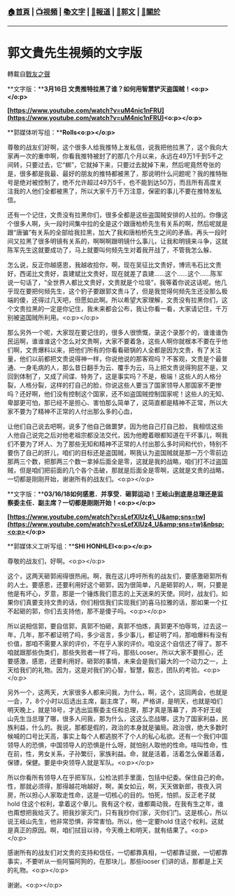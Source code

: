 ###  [:house:首頁](https://github.com/ourhimalayas/home) | [:tv:視頻](https://github.com/ourhimalayas/videos) | [:books:文字](https://github.com/ourhimalayas/txt) | [:newspaper:報道](https://github.com/ourhimalayas/news) | [:eagle:郭文](https://github.com/ourhimalayas/guomedia) | [:pray:關於](https://github.com/ourhimalayas/home/tree/master/about)
---
# 郭文貴先生視頻的文字版
轉載自[戰友之聲](http://littleantvoice.blogspot.com)

**文字版：****3月16日 文贵推特拉黑了谁？如何用智慧铲灭盗国贼！<o:p></o:p>**



**[https://www.youtube.com/watch?v=uM4nic1nFRU](https://www.youtube.com/watch?v=uM4nic1nFRU)<o:p></o:p>**



**郭媒体听写组：****Rolls<o:p></o:p>**



尊敬的战友们好啊，这个很多人给我推特上发私信，说我把他拉黑了，这个我向大家再一次的重申啊，你看我推特被封了的那几个月以来，永远在49万1千到5千之间转，只要过去，它“梆”，它就掉下来，只要过去就掉下来，然后呢竟然夸张的是，很多都是我最、最好的朋友的推特都被黑了，那说明什么问题呢？我的推特账号是绝对被控制了，绝不允许超过49万5千，也不能到达50万，而且所有高度关注我的人他们全都被黑了，所以大家千万千万注意，保密的事儿不要在推特发私信。



还有一个记住，文贵没有拉黑你们，很多全都是这些盗国贼安排的人拉的。你像这个很多人啊，头一段时间集中拉的全是这个跟唐柏桥先生有关系的啊，然后呢就是跟“唐骗”有关系的全部给我拉黑，加大了我和唐柏桥先生之间的矛盾。再头一段时间又拉黑了很多明镜有关系的，啊啊啊跟明镜什么事儿，让我和明镜来斗争，这就陈军先生这就要成功了，马上就要叫何频先生对着我开战了，不管我怎么躲、



怎么说，反正你越感恩，我越收拾你，啊，现在吴征比文贵好，博讯韦石比文贵好，西诺比文贵好，袁建斌比文贵好，现在就差了袁建……这个……这个……陈军说一句话了，“全世界人都比文贵好，文贵就是个垃圾”，我等着你说这话呢。他几乎现在要把何频先生，这个豹子要跟郭文贵斗了，但是我觉得何频先生还没那么极端的傻，还得过几天吧，但愿如此啊。所以希望大家理解，文贵没有拉黑你们，这个文贵拉黑的一定是你记住，我未来都会公布，我让你看一看，大家请记住，千万别被盗国贼所利用。<o:p></o:p>





那么另外一个呢，大家现在要记住的，很多人很愤慨，录这个录那个的，谁谁谁伪民运啊，谁谁谁这个怎么对文贵啊，大家不要着急，这些人啊你就根本不要在乎他们啊，文贵爆料以来，把他们所有的你看看砸锅的人全都是因为文贵，有了关注量，他们以前都把文贵说得神一样，你说他说的那客观吗？不客观，文贵是个最普通、一身毛病的人，那么昔日翻手为云、覆手为云，马上把文贵说得狗屁不是，又回到体制了，又成了间谍、特务了，这是事实吗？不是，极端！这些人的人格分裂，人格分裂，这样的打自己的脸，你说这些人要当了国家领导人那国家不更惨吗？还好啊，他们没有控制这个国家，还不如盗国贼控制国家呢！这些人的无知、卑鄙更可怕，那已经不是担心、害怕那么简单了，这简直都是精神不正常，所以大家不要为了精神不正常的人付出那么多的心血，



让他们自己说去吧啊，说多了他自己做噩梦，因为他自己打自己脸， 我相信这些人他自己说完之后对他老祖宗都没法交代，因为他瞪着眼都知道在干坏事儿，啊我们不要为了坏人、为了那些无知和精神不正常的人付出那么多时间和代价，特别不要伤了自己的肝儿，咱们的目标还是盗国贼，啊我认为盗国贼就是那一万个零前边那两三个数，把那两三个数一拿掉后面全是零，这就是我的战略，咱们打不过盗国贼，但是咱们把前面的几个各个击破，那就是后面全是零啊，这就是文贵的战略，一切都是刚刚开始，谢谢所有的战友们。<o:p></o:p>

**文字版：****03/16/18如何感恩．并享受．砸郭运动！王岐山到底是总理还是监察委主任．副主席？一切都是刚刚开始！<o:p></o:p>**



**[https://www.youtube.com/watch?v=sLefXIUz4\_U&amp;sns=tw](https://www.youtube.com/watch?v=sLefXIUz4_U&amp;sns=tw)&nbsp;<o:p></o:p>**



**郭媒体义工听写组：****SHI HONHLEI<o:p></o:p>**



尊敬的战友们，好啊。<o:p></o:p>



这个，这两天砸郭闹得很热闹。啊，我在这儿呼吁所有的战友们，要感激砸郭所有的人士。要感恩，还要利用好这个砸郭，因为很简单，凡是砸郭的人，啊，只要是他是有坏心，歹意，那是一个锤炼我们意志的上天送来的天使。同时，战友们，如果你们真要支持文贵的话，你们相信我们实现我们的喜马拉雅的话，那如果一个扛不起砸的郭，你们去支持他，那不是傻子吗。<o:p></o:p>



所以说相信郭，要自信郭，真郭不怕砸，真郭不怕炼，真郭更不怕辱骂，过去这一年，几年，那不都证明了吗，多少谣言，多少事儿，都证明了吗，那咱爆料有没有价值，那咱不需要人家的评价，不在乎人家的评价。咱没这个自信还了得了。那不咱就跟那些伪类们，那些失败者一样了吗，那些Looser。所以大家不要担心，还要感激，感恩，还要利用好。砸郭的事情，未来会是我们最大的一个动力之一，上天给我们的礼物。因为，这是对我们的心智，智慧，毅志，团队的考验。<o:p></o:p>



另外一个，这两天，大家很多人都来问我，为什么，啊，这个，这回两会，也就是一会，7，8个小时以后选出主席，副主席了，啊，严格讲，是明天，也就是咱们明天晚上，就是18号，才选出监察委主任和总理，那才真是落幕了，弄不好王岐山先生当总理了哪，很多人问我，那为什么，这这么恋战哪，这为了国家利益，民族利益，什么的。我说，那都是假的，政治的本身就是骗局。政治很，绝大多数时候喊的口号比天高，事实上每个人都逃脱不了个人的私心私欲。还有一个我们中国领导人的恐惧，中国领导人的恐惧是什么呀，就怕别人取他的性命。啥叫性命，性在前，性，男女关系，子孙繁衍，家族利益。命，就是活着，活着怎么保着活着，保镖，保健。要是中央领导人就是军队。<o:p></o:p>



所以你看所有领导人在乎把军队，公检法抓手里面，包括中纪委。保住自己的命。性，那就必须得，那得越花哨越好，啊，美女如云，啊，天天做新郎，夜夜入洞房，所以担心人家取走性命，这是一切核心的目的。怕死，怕抓，反正老子就hold&nbsp;住这个权利，拿着这个章儿。我有这个权，谁都甭动我，在我有生之年，谁也甭想把我给灭了。把我抄家灭门，只有我抄你们家，灭你们门。这是核心，所以说王岐山先生，他非常恐惧，非常害怕。所以，他一定要hold&nbsp;住这个权利。这就是真正的原因。啊，咱们拭目以待，今天晚上和明天，就有结果了。<o:p></o:p>



感谢所有的战友们对文贵的支持和信任，一切都靠真相，一切都靠证据，一切都靠事实，不要听从一些阿猫阿狗的，在那块儿，那些looser&nbsp;们讲的话，那都是上天的礼物。<o:p></o:p>



谢谢。<o:p></o:p>
  
<u></u><sub></sub><sup></sup><strike></strike>